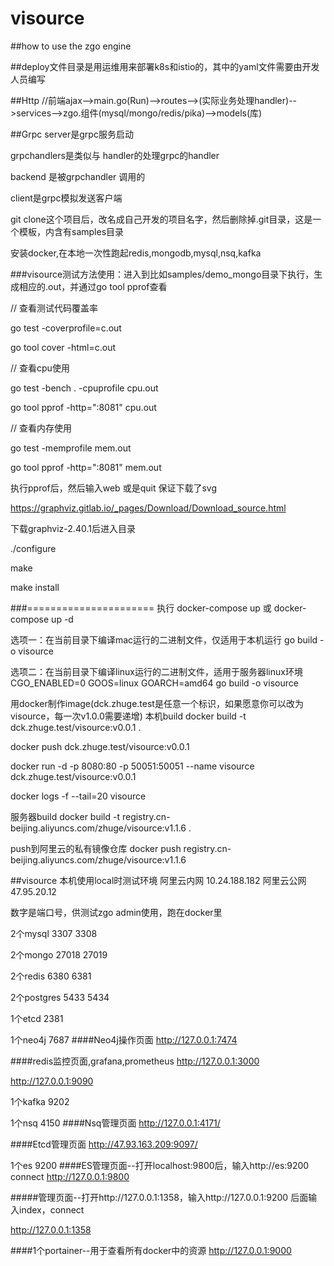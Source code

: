 # visource


##how to use the zgo engine

##deploy文件目录是用运维用来部署k8s和istio的，其中的yaml文件需要由开发人员编写

##Http
//前端ajax-->main.go(Run)-->routes-->(实际业务处理handler)-->services-->zgo.组件(mysql/mongo/redis/pika)-->models(库)

##Grpc
server是grpc服务启动

grpchandlers是类似与 handler的处理grpc的handler

backend 是被grpchandler 调用的

client是grpc模拟发送客户端

git clone这个项目后，改名成自己开发的项目名字，然后删除掉.git目录，这是一个模板，内含有samples目录

安装docker,在本地一次性跑起redis,mongodb,mysql,nsq,kafka

###visource测试方法使用：进入到比如samples/demo_mongo目录下执行，生成相应的.out，并通过go tool pprof查看

// 查看测试代码覆盖率

go test -coverprofile=c.out

go tool cover -html=c.out

// 查看cpu使用

go test -bench . -cpuprofile cpu.out

go tool pprof -http=":8081" cpu.out

// 查看内存使用

go test -memprofile mem.out

go tool pprof -http=":8081" mem.out

执行pprof后，然后输入web  或是quit 保证下载了svg

https://graphviz.gitlab.io/_pages/Download/Download_source.html

下载graphviz-2.40.1后进入目录

./configure

make

make install

###======================
执行
docker-compose up
或
docker-compose up -d

选项一：在当前目录下编译mac运行的二进制文件，仅适用于本机运行
go build -o visource

选项二：在当前目录下编译linux运行的二进制文件，适用于服务器linux环境
CGO_ENABLED=0 GOOS=linux GOARCH=amd64 go build -o visource

用docker制作image(dck.zhuge.test是任意一个标识，如果愿意你可以改为visource，每一次v1.0.0需要递增)
本机build
docker build -t dck.zhuge.test/visource:v0.0.1 .

docker push dck.zhuge.test/visource:v0.0.1

docker run -d -p 8080:80 -p 50051:50051 --name visource dck.zhuge.test/visource:v0.0.1

docker logs -f --tail=20 visource


服务器build
docker build -t registry.cn-beijing.aliyuncs.com/zhuge/visource:v1.1.6 .

push到阿里云的私有镜像仓库
docker push registry.cn-beijing.aliyuncs.com/zhuge/visource:v1.1.6


##visource 本机使用local时测试环境
阿里云内网
10.24.188.182
阿里云公网
47.95.20.12

数字是端口号，供测试zgo admin使用，跑在docker里

2个mysql
3307
3308

2个mongo
27018
27019

2个redis
6380
6381

2个postgres
5433
5434

1个etcd
2381

1个neo4j
7687
####Neo4j操作页面
http://127.0.0.1:7474

####redis监控页面,grafana,prometheus
http://127.0.0.1:3000

http://127.0.0.1:9090

1个kafka
9202

1个nsq
4150
####Nsq管理页面
http://127.0.0.1:4171/

####Etcd管理页面
http://47.93.163.209:9097/

1个es
9200
####ES管理页面--打开localhost:9800后，输入http://es:9200 connect
http://127.0.0.1:9800

#####管理页面--打开http://127.0.0.1:1358，输入http://127.0.0.1:9200
后面输入index，connect

http://127.0.0.1:1358

####1个portainer--用于查看所有docker中的资源
http://127.0.0.1:9000